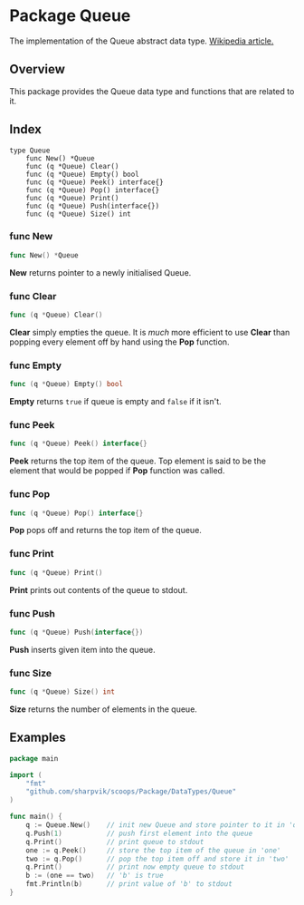 # Package Queue

The implementation of the Queue abstract data type.
[Wikipedia article.](https://en.wikipedia.org/wiki/Queue_(abstract_data_type))



## Overview

This package provides the Queue data type and functions that are related to it.



## Index

```
type Queue
    func New() *Queue
    func (q *Queue) Clear()
    func (q *Queue) Empty() bool
    func (q *Queue) Peek() interface{}
    func (q *Queue) Pop() interface{}
    func (q *Queue) Print()
    func (q *Queue) Push(interface{})
    func (q *Queue) Size() int
```


### func New

```go
func New() *Queue
```

**New** returns pointer to a newly initialised Queue.


### func Clear

```go
func (q *Queue) Clear()
```

**Clear** simply empties the queue. It is *much* more efficient to use **Clear**
than popping every element off by hand using the **Pop** function.


### func Empty

```go
func (q *Queue) Empty() bool
```

**Empty** returns `true` if queue is empty and `false` if it isn't.


### func Peek

```go
func (q *Queue) Peek() interface{}
```

**Peek** returns the top item of the queue. Top element is said to be the
element that would be popped if **Pop** function was called.


### func Pop

```go
func (q *Queue) Pop() interface{}
```

**Pop** pops off and returns the top item of the queue.


### func Print

```go
func (q *Queue) Print()
```

**Print** prints out contents of the queue to stdout.


### func Push

```go
func (q *Queue) Push(interface{})
```

**Push** inserts given item into the queue.


### func Size

```go
func (q *Queue) Size() int
```

**Size** returns the number of elements in the queue.



## Examples

```go
package main

import (
    "fmt"
    "github.com/sharpvik/scoops/Package/DataTypes/Queue"
)

func main() {
    q := Queue.New()    // init new Queue and store pointer to it in 'q'
    q.Push(1)           // push first element into the queue
    q.Print()           // print queue to stdout
    one := q.Peek()     // store the top item of the queue in 'one'
    two := q.Pop()      // pop the top item off and store it in 'two'
    q.Print()           // print now empty queue to stdout
    b := (one == two)   // 'b' is true
    fmt.Println(b)      // print value of 'b' to stdout
}
```